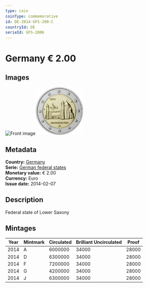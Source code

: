 ```yaml
---
type: coin
coinType: commemorative
id: DE-2014-GFS-200-C
countryId: DE
serieId: GFS-2006
---
```


# Germany € 2.00

## Images

<img src="../../Images/common-2007-200.webp" height="150" alt="Front image"><img src="Images/DE-2014-200.webp" height="150" alt="Back image">

## Metadata

**Country:** [Germany](../../Countries/Germany/index.md)\
**Serie:** [German federal states](index.md)\
**Monetary value:** € 2.00\
**Currency:** Euro\
**Issue date:** 2014-02-07

## Description

Federal state of Lower Saxony

## Mintages

| Year | Mintmark | Circulated | Brilliant Uncirculated | Proof |
| ---- | -------- | ---------- | ---------------------- | ----- |
| 2014 | A        | 6000000    | 34000                  | 28000 |
| 2014 | D        | 6300000    | 34000                  | 28000 |
| 2014 | F        | 7200000    | 34000                  | 28000 |
| 2014 | G        | 4200000    | 34000                  | 28000 |
| 2014 | J        | 6300000    | 34000                  | 28000 |
